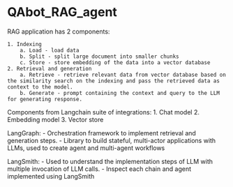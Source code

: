 # QAbot_RAG_agent

RAG application has 2 components:

    1. Indexing 
        a. Load - load data 
        b. Split - split large document into smaller chunks 
        c. Store - store embedding of the data into a vector database    
    2. Retrieval and generation  
        a. Retrieve - retrieve relevant data from vector database based on the similarity search on the indexing and pass the retrieved data as context to the model.
        b. Generate - prompt containing the context and query to the LLM for generating response. 
        
 Components from Langchain suite of integrations:
    1. Chat model 
    2. Embedding model
    3. Vector store
 
 LangGraph:
    - Orchestration framework to implement retrieval and generation steps. 
    - Library to build stateful, multi-actor applications with LLMs, used to create agent and multi-agent workflows
 
 LangSmith:
    - Used to understand the implementation steps of LLM with multiple invocation of LLM calls. 
    - Inspect each chain and agent implemented using LangSmith
 